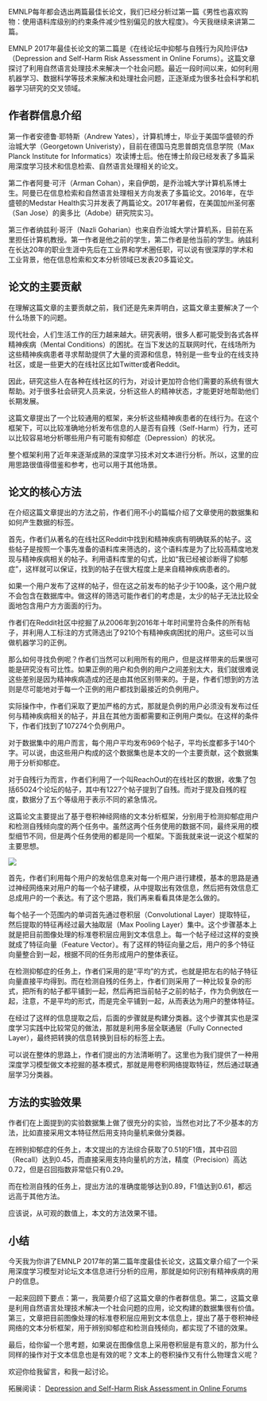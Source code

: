 EMNLP每年都会选出两篇最佳长论文，我们已经分析过第一篇《男性也喜欢购物：使用语料库级别的约束条件减少性别偏见的放大程度》。今天我继续来讲第二篇。

EMNLP 2017年最佳长论文的第二篇是《在线论坛中抑郁与自残行为风险评估》（Depression and Self-Harm Risk Assessment in Online Forums）。这篇文章探讨了利用自然语言处理技术来解决一个社会问题。最近一段时间以来，如何利用机器学习、数据科学等技术来解决和处理社会问题，正逐渐成为很多社会科学和机器学习研究的交叉领域。

## 作者群信息介绍

第一作者安德鲁·耶特斯（Andrew Yates），计算机博士，毕业于美国华盛顿的乔治城大学（Georgetown Univeristy），目前在德国马克思普朗克信息学院（Max Planck Institute for Informatics）攻读博士后。他在博士阶段已经发表了多篇采用深度学习技术和信息检索、自然语言处理相关的论文。

第二作者阿曼·可汗（Arman Cohan），来自伊朗，是乔治城大学计算机系博士生。阿曼已在信息检索和自然语言处理相关方向发表了多篇论文。2016年，在华盛顿的Medstar Health实习并发表了两篇论文。2017年暑假，在美国加州圣何塞（San Jose）的奥多比（Adobe）研究院实习。

第三作者纳兹利·哥汗（Nazli Goharian）也来自乔治城大学计算机系，目前在系里担任计算机教授。第一作者是他之前的学生，第二作者是他当前的学生。纳兹利在长达20年的职业生涯中先后在工业界和学术圈任职，可以说有很深厚的学术和工业背景，他在信息检索和文本分析领域已发表20多篇论文。

## 论文的主要贡献

在理解这篇文章的主要贡献之前，我们还是先来弄明白，这篇文章主要解决了一个什么场景下的问题。

现代社会，人们生活工作的压力越来越大。研究表明，很多人都可能受到各式各样精神疾病（Mental Conditions）的困扰。在当下发达的互联网时代，在线场所为这些精神疾病患者寻求帮助提供了大量的资源和信息，特别是一些专业的在线支持社区，或是一些更大的在线社区比如Twitter或者Reddit。

因此，研究这些人在各种在线社区的行为，对设计更加符合他们需要的系统有很大帮助。对于很多社会研究人员来说，分析这些人的精神状态，才能更好地帮助他们长期发展。

这篇文章提出了一个比较通用的框架，来分析这些精神疾患者的在线行为。在这个框架下，可以比较准确地分析发布信息的人是否有自残（Self-Harm）行为，还可以比较容易地分析哪些用户有可能有抑郁症（Depression）的状况。

整个框架利用了近年来逐渐成熟的深度学习技术对文本进行分析。所以，这里的应用思路很值得借鉴和参考，也可以用于其他场景。

## 论文的核心方法

在介绍这篇文章提出的方法之前，作者们用不小的篇幅介绍了文章使用的数据集和如何产生数据的标签。

首先，作者们从著名的在线社区Reddit中找到和精神疾病有明确联系的帖子。这些帖子是按照一个事先准备的语料库来筛选的，这个语料库是为了比较高精度地发现与精神疾病相关的帖子。利用语料库里的句式，比如“我已经被诊断得了抑郁症”，这样就可以保证，找到的帖子在很大程度上是来自精神疾病患者的。

如果一个用户发布了这样的帖子，但在这之前发布的帖子少于100条，这个用户就不会包含在数据库中。做这样的筛选可能作者们的考虑是，太少的帖子无法比较全面地包含用户方方面面的行为。

作者们在Reddit社区中挖掘了从2006年到2016年十年时间里符合条件的所有帖子，并利用人工标注的方式筛选出了9210个有精神疾病困扰的用户。这些可以当做机器学习的正例。

那么如何寻找负例呢？作者们当然可以利用所有的用户，但是这样带来的后果很可能是研究没有可比性。如果正例的用户和负例的用户之间差别太大，我们就很难说这些差别是因为精神疾病造成的还是由其他区别带来的。于是，作者们想到的方法则是尽可能地对于每一个正例的用户都找到最接近的负例用户。

实际操作中，作者们采取了更加严格的方式，那就是负例的用户必须没有发布过任何与精神疾病相关的帖子，并且在其他方面都需要和正例用户类似。在这样的条件下，作者们找到了107274个负例用户。

对于数据集中的用户而言，每个用户平均发布969个帖子，平均长度都多于140个字。可以说，由这些用户构成的这个数据集也是本文的一个主要贡献，这个数据集用于分析抑郁症。

对于自残行为而言，作者们利用了一个叫ReachOut的在线社区的数据，收集了包括65024个论坛的帖子，其中有1227个帖子提到了自残。而对于提及自残的程度，数据分了五个等级用于表示不同的紧急情况。

这篇论文主要提出了基于卷积神经网络的文本分析框架，分别用于检测抑郁症用户和检测自残倾向度的两个任务中。虽然这两个任务使用的数据不同，最终采用的模型细节不同，但是两个任务使用的都是同一个框架。下面我就来说一说这个框架的主要思想。

![](https://static001.geekbang.org/resource/image/99/92/9973fb1c41652299ba033610c5979392.png?wh=637*206)

首先，作者们利用每个用户的发帖信息来对每一个用户进行建模，基本的思路是通过神经网络来对用户的每一个帖子建模，从中提取出有效信息，然后把有效信息汇总成用户的一个表达。有了这个思路，我们再来看看具体是怎么做的。

每个帖子一个范围内的单词首先通过卷积层（Convolutional Layer）提取特征，然后提取的特征再经过最大抽取层（Max Pooling Layer）集中。这个步骤基本上就是把目前图像处理的标准卷积层应用到文本信息上。每一个帖子经过这样的变换就成了特征向量（Feature Vector）。有了这样的特征向量之后，用户的多个特征向量整合到一起，根据不同的任务形成用户的整体表征。

在检测抑郁症的任务上，作者们采用的是“平均”的方式，也就是把左右的帖子特征向量直接平均得到。而在检测自残的任务上，作者们则采用了一种比较复杂的形式，把所有的帖子都平铺到一起，然后再把当前帖子之前的帖子，作为负例放在一起，注意，不是平均的形式，而是完全平铺到一起，从而表达为用户的整体特征。

在经过了这样的信息提取之后，后面的步骤就是构建分类器。这个步骤其实也是深度学习实践中比较常见的做法，那就是利用多层全联通层（Fully Connected Layer），最终把转换的信息转换到目标的标签上去。

可以说在整体的思路上，作者们提出的方法清晰明了。这里也为我们提供了一种用深度学习模型做文本挖掘的基本模式，那就是用卷积网络提取特征，然后通过联通层学习分类器。

## 方法的实验效果

作者们在上面提到的实验数据集上做了很充分的实验，当然也对比了不少基本的方法，比如直接采用文本特征然后用支持向量机来做分类器。

在辨别抑郁症的任务上，本文提出的方法综合获取了0.51的F1值，其中召回（Recall）达到0.45，而直接采用支持向量机的方法，精度（Precision）高达0.72，但是召回指数非常低只有0.29。

而在检测自残的任务上，提出方法的准确度能够达到0.89，F1值达到0.61，都远远高于其他方法。

应该说，从可观的数值上，本文的方法效果不错。

## 小结

今天我为你讲了EMNLP 2017年的第二篇年度最佳长论文，这篇文章介绍了一个采用深度学习模型对论坛文本信息进行分析的应用，那就是如何识别有精神疾病的用户的信息。

一起来回顾下要点：第一，我简要介绍了这篇文章的作者群信息。第二，这篇文章是利用自然语言处理技术解决一个社会问题的应用，论文构建的数据集很有价值。第三，文章把目前图像处理的标准卷积层应用到文本信息上，提出了基于卷积神经网络的文本分析框架，用于辨别抑郁症和检测自残倾向，都实现了不错的效果。

最后，给你留一个思考题，如果说在图像信息上采用卷积层是有意义的，那为什么同样的操作对于文本信息也是有效的呢？文本上的卷积操作又有什么物理含义呢？

欢迎你给我留言，和我一起讨论。

拓展阅读： [Depression and Self-Harm Risk Assessment in Online Forums](https://arxiv.org/pdf/1709.01848.pdf)